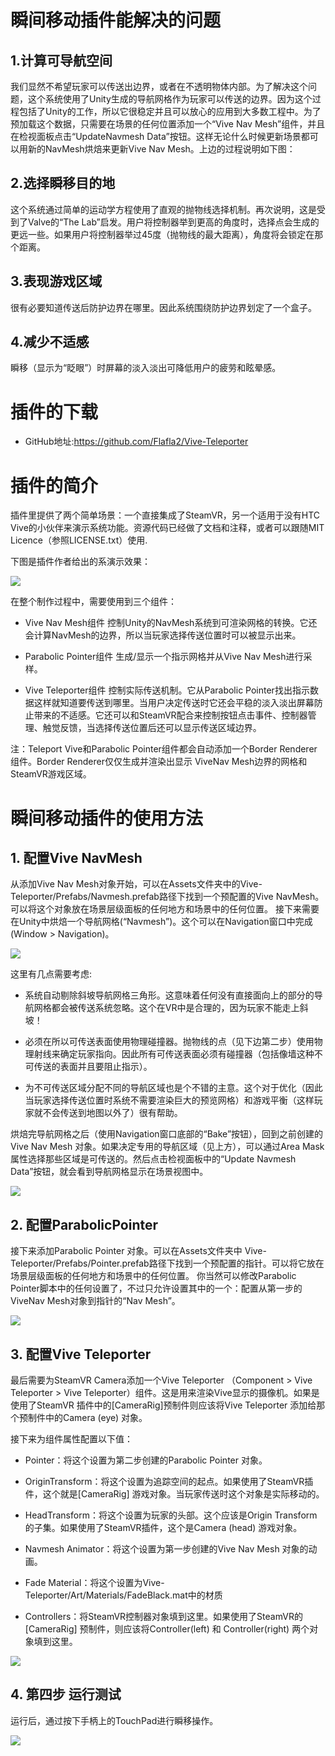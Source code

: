 # 瞬间移动插件能解决的问题

## 1.计算可导航空间

我们显然不希望玩家可以传送出边界，或者在不透明物体内部。为了解决这个问题，这个系统使用了Unity生成的导航网格作为玩家可以传送的边界。因为这个过程包括了Unity的工作，所以它很稳定并且可以放心的应用到大多数工程中。为了预加载这个数据，只需要在场景的任何位置添加一个“Vive Nav Mesh”组件，并且在检视面板点击“UpdateNavmesh Data”按钮。这样无论什么时候更新场景都可以用新的NavMesh烘焙来更新Vive Nav Mesh。上边的过程说明如下图：

## 2.选择瞬移目的地

这个系统通过简单的运动学方程使用了直观的抛物线选择机制。再次说明，这是受到了Valve的“The Lab”启发。用户将控制器举到更高的角度时，选择点会生成的更远一些。如果用户将控制器举过45度（抛物线的最大距离），角度将会锁定在那个距离。

## 3.表现游戏区域

很有必要知道传送后防护边界在哪里。因此系统围绕防护边界划定了一个盒子。

## 4.减少不适感

瞬移（显示为“眨眼”）时屏幕的淡入淡出可降低用户的疲劳和眩晕感。

# 插件的下载

* GitHub地址:https://github.com/Flafla2/Vive-Teleporter

# 插件的简介

插件里提供了两个简单场景：一个直接集成了SteamVR，另一个适用于没有HTC Vive的小伙伴来演示系统功能。资源代码已经做了文档和注释，或者可以跟随MIT Licence（参照LICENSE.txt）使用.

下图是插件作者给出的系演示效果：

![](https://nts.newbieol.com/static/k25/04_%E8%99%9A%E6%8B%9F%E7%8E%B0%E5%AE%9E%E5%BC%80%E5%8F%91/05-VR%E7%9E%AC%E9%97%B4%E7%A7%BB%E5%8A%A8/images/htc_vive_telport_movesystem.gif)

在整个制作过程中，需要使用到三个组件：

* Vive Nav Mesh组件
 控制Unity的NavMesh系统到可渲染网格的转换。它还会计算NavMesh的边界，所以当玩家选择传送位置时可以被显示出来。

* Parabolic Pointer组件
 生成/显示一个指示网格并从Vive Nav Mesh进行采样。

* Vive Teleporter组件
控制实际传送机制。它从Parabolic Pointer找出指示数据这样就知道要传送到哪里。当用户决定传送时它还会平稳的淡入淡出屏幕防止带来的不适感。它还可以和SteamVR配合来控制按钮点击事件、控制器管理、触觉反馈，当选择传送位置后还可以显示传送区域边界。

注：Teleport Vive和Parabolic Pointer组件都会自动添加一个Border Renderer组件。Border Renderer仅仅生成并渲染出显示 ViveNav Mesh边界的网格和SteamVR游戏区域。

# 瞬间移动插件的使用方法

## 1. 配置Vive NavMesh

从添加Vive Nav Mesh对象开始，可以在Assets文件夹中的Vive-Teleporter/Prefabs/Navmesh.prefab路径下找到一个预配置的Vive NavMesh。可以将这个对象放在场景层级面板的任何地方和场景中的任何位置。
接下来需要在Unity中烘焙一个导航网格(“Navmesh”)。这个可以在Navigation窗口中完成(Window > Navigation)。

![](https://nts.newbieol.com/static/k25/04_%E8%99%9A%E6%8B%9F%E7%8E%B0%E5%AE%9E%E5%BC%80%E5%8F%91/05-VR%E7%9E%AC%E9%97%B4%E7%A7%BB%E5%8A%A8/images/20161021130742.png)

这里有几点需要考虑:

* 系统自动剔除斜坡导航网格三角形。这意味着任何没有直接面向上的部分的导航网格都会被传送系统忽略。这个在VR中是合理的，因为玩家不能走上斜坡！

* 必须在所以可传送表面使用物理碰撞器。抛物线的点（见下边第二步）使用物理射线来确定玩家指向。因此所有可传送表面必须有碰撞器（包括像墙这种不可传送的表面并且要阻止指示）。

* 为不可传送区域分配不同的导航区域也是个不错的主意。这个对于优化（因此当玩家选择传送位置时系统不需要渲染巨大的预览网格）和游戏平衡（这样玩家就不会传送到地图以外了）很有帮助。

烘焙完导航网格之后（使用Navigation窗口底部的“Bake”按钮），回到之前创建的Vive Nav Mesh 对象。如果决定专用的导航区域（见上方），可以通过Area Mask属性选择那些区域是可传送的。然后点击检视面板中的“Update Navmesh Data”按钮，就会看到导航网格显示在场景视图中。

![](https://nts.newbieol.com/static/k25/04_%E8%99%9A%E6%8B%9F%E7%8E%B0%E5%AE%9E%E5%BC%80%E5%8F%91/05-VR%E7%9E%AC%E9%97%B4%E7%A7%BB%E5%8A%A8/images/20161021130950.png)

## 2. 配置ParabolicPointer

接下来添加Parabolic Pointer 对象。可以在Assets文件夹中 Vive-Teleporter/Prefabs/Pointer.prefab路径下找到一个预配置的指针。可以将它放在场景层级面板的任何地方和场景中的任何位置。
你当然可以修改Parabolic Pointer脚本中的任何设置了，不过只允许设置其中的一个：配置从第一步的ViveNav Mesh对象到指针的“Nav Mesh”。

![](https://nts.newbieol.com/static/k25/04_%E8%99%9A%E6%8B%9F%E7%8E%B0%E5%AE%9E%E5%BC%80%E5%8F%91/05-VR%E7%9E%AC%E9%97%B4%E7%A7%BB%E5%8A%A8/images/20161021131110.png)

## 3. 配置Vive Teleporter

最后需要为SteamVR Camera添加一个Vive Teleporter （Component > Vive Teleporter > Vive Teleporter）组件。这是用来渲染Vive显示的摄像机。如果是使用了SteamVR 插件中的[CameraRig]预制件则应该将Vive Teleporter 添加给那个预制件中的Camera (eye) 对象。

接下来为组件属性配置以下值：

* Pointer：将这个设置为第二步创建的Parabolic Pointer 对象。

* OriginTransform：将这个设置为追踪空间的起点。如果使用了SteamVR插件，这个就是[CameraRig] 游戏对象。当玩家传送时这个对象是实际移动的。

* HeadTransform：将这个设置为玩家的头部。这个应该是Origin Transform的子集。如果使用了SteamVR插件，这个是Camera (head) 游戏对象。

* Navmesh Animator：将这个设置为第一步创建的Vive Nav Mesh 对象的动画。

* Fade Material：将这个设置为Vive-Teleporter/Art/Materials/FadeBlack.mat中的材质

* Controllers：将SteamVR控制器对象填到这里。如果使用了SteamVR的 [CameraRig] 预制件，则应该将Controller(left) 和 Controller(right) 两个对象填到这里。

![](https://nts.newbieol.com/static/k25/04_%E8%99%9A%E6%8B%9F%E7%8E%B0%E5%AE%9E%E5%BC%80%E5%8F%91/05-VR%E7%9E%AC%E9%97%B4%E7%A7%BB%E5%8A%A8/images/20161021131145.png)

## 4. 第四步 运行测试

运行后，通过按下手柄上的TouchPad进行瞬移操作。

![](https://nts.newbieol.com/static/k25/04_%E8%99%9A%E6%8B%9F%E7%8E%B0%E5%AE%9E%E5%BC%80%E5%8F%91/05-VR%E7%9E%AC%E9%97%B4%E7%A7%BB%E5%8A%A8/images/20161021131426.png)



